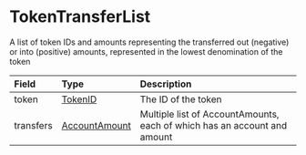 # TokenTransferList

A list of token IDs and amounts representing the transferred out \(negative\) or into \(positive\) amounts, represented in the lowest denomination of the token

| Field | Type | Description |
| :--- | :--- | :--- |
| token | [TokenID](tokenid.md) | The ID of the token |
| transfers | [AccountAmount](accountamount.md) | Multiple list of AccountAmounts, each of which has an account and amount |



